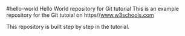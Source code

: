 #hello-world
Hello World repository for Git tutorial
This is an example repository for the Git tutoial on https//www.w3schools.com

This repository is built step by step in the tutorial.

